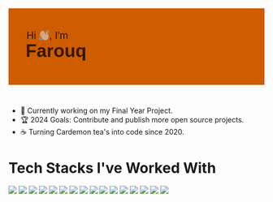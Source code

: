 <img src = "https://github.com/far0uq/far0uq/blob/main/header.png">

#

- :muscle: Currently working on my Final Year Project.
- :trophy: 2024 Goals: Contribute and publish more open source projects.
- :coffee: Turning Cardemon tea's into code since 2020.

# Tech Stacks I've Worked With
<img src="https://img.shields.io/badge/Java%20-%23E00033.svg?&style=for-the-badge&logo=java&logoColor=white"> <img src="https://img.shields.io/badge/HTML%20-%23E34F26.svg?&style=for-the-badge&logo=html5&logoColor=white"> <img src="https://img.shields.io/badge/JavaScript%20-%23F7DF1E.svg?&style=for-the-badge&logo=javascript&logoColor=black"> <img src="https://img.shields.io/badge/Django%20-%23092E20.svg?&style=for-the-badge&logo=django&logoColor=white"> <img src="https://img.shields.io/badge/C%23%20-%23239120.svg?&style=for-the-badge&logo=c-sharp&logoColor=white"> <img src="https://img.shields.io/badge/Node.js%20-%23339933.svg?&style=for-the-badge&logo=node.js&logoColor=white"> <img src="https://img.shields.io/badge/MongoDB%20-%2347A248.svg?&style=for-the-badge&logo=mongodb&logoColor=white"> <img src="https://img.shields.io/badge/React%20-%2361DAFB.svg?&style=for-the-badge&logo=react&logoColor=black"> <img src="https://img.shields.io/badge/TypeScript%20-%23007ACC.svg?&style=for-the-badge&logo=typescript&logoColor=white"> <img src="https://img.shields.io/badge/CSS%20-%231572B6.svg?&style=for-the-badge&logo=css3&logoColor=white"> <img src="https://img.shields.io/badge/C%20-%2300599C.svg?&style=for-the-badge&logo=c&logoColor=white"> <img src="https://img.shields.io/badge/C++%20-%2300599C.svg?&style=for-the-badge&logo=c%2B%2B&logoColor=white"> <img src="https://img.shields.io/badge/SQL%20-%23025E8C.svg?&style=for-the-badge&logo=postgresql&logoColor=white"> <img src="https://img.shields.io/badge/Python%20-%2314354C.svg?&style=for-the-badge&logo=python&logoColor=white"> <img src="https://img.shields.io/badge/SASS%20-%23CC6699.svg?&style=for-the-badge&logo=sass&logoColor=white"> <img src="https://img.shields.io/badge/Bootstrap%20-%23563D7C.svg?&style=for-the-badge&logo=bootstrap&logoColor=white">

